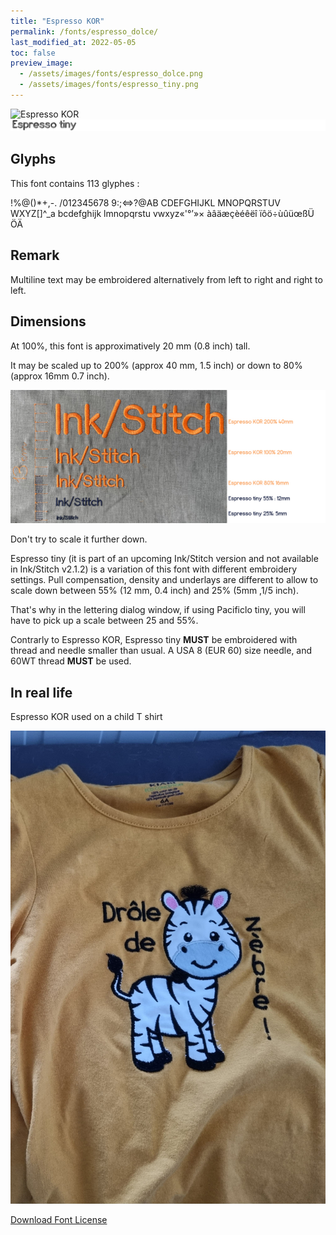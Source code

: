 ```yaml
---
title: "Espresso KOR"
permalink: /fonts/espresso_dolce/
last_modified_at: 2022-05-05
toc: false
preview_image:
  - /assets/images/fonts/espresso_dolce.png
  - /assets/images/fonts/espresso_tiny.png
---
```

![Espresso KOR](/assets/images/fonts/espresso_dolce.png)
![Espresso tiny](/assets/images/fonts/espresso_tiny.png)


## Glyphs
This font  contains  113 glyphes :

!%@()*+,-.
/012345678
9:;<=>?@AB
CDEFGHIJKL
MNOPQRSTUV
WXYZ[\]^_a
bcdefghijk
lmnopqrstu
vwxyz«'°’»×
àâäæçèéêëî
ïôö÷ùûüœßÜ
ÖÄ

## Remark
Multiline text may be embroidered alternatively from left to right and  right to left.
## Dimensions

At 100%, this font is approximatively  20 mm  (0.8 inch) tall.

It may be scaled up to  200% (approx 40 mm, 1.5 inch) or down to 80% (approx 16mm 0.7 inch).

![Dimensions Espresso](/assets/images/fonts/Sizing/espressosizing.jpg)

Don't try to scale it further down.

Espresso tiny  (it is part of an upcoming Ink/Stitch version and not available in Ink/Stitch v2.1.2) is a variation of this font with different embroidery settings. Pull compensation, density and underlays are different to allow to scale down between 55% (12 mm, 0.4 inch) and 25% (5mm ,1/5 inch). 

That's why in the lettering dialog window, if using Pacificlo tiny, you will have to pick up a scale between 25 and 55%. 

Contrarly to Espresso KOR, Espresso tiny   **MUST** be embroidered with thread and needle smaller than usual.
A USA 8 (EUR 60) size needle, and 60WT thread **MUST** be used.


## In real life

Espresso KOR used  on a child T shirt

![EspressoDolce2](/assets/images/fonts/espresso2.jpg)

[Download Font License](https://github.com/inkstitch/inkstitch/tree/main/fonts/espresso_KOR/LICENSE)
